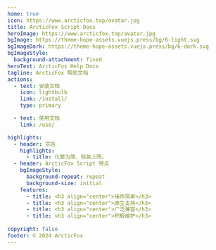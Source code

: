 ```yaml
---
home: true
icon: https://www.arcticfox.top/avatar.jpg
title: ArcticFox Script Docs
heroImage: https://www.arcticfox.top/avatar.jpg
bgImage: https://theme-hope-assets.vuejs.press/bg/6-light.svg
bgImageDark: https://theme-hope-assets.vuejs.press/bg/6-dark.svg
bgImageStyle:
  background-attachment: fixed
heroText: ArcticFox Help Docs
tagline: ArcticFox 帮助文档
actions:
  - text: 安装文档
    icon: lightbulb
    link: /install/
    type: primary

  - text: 使用文档
    link: /use/

highlights:
  - header: 宗旨
    highlights:
      - title: 化繁为简、轻装上阵。
  - header: ArcticFox Script 特点
    bgImageStyle:
      background-repeat: repeat
      background-size: initial
    features:
      - title: <h3 align="center">操作简单</h3>
      - title: <h3 align="center">原生支持</h3>
      - title: <h3 align="center">广泛兼容</h3>
      - title: <h3 align="center">积极维护</h3>
 
copyright: false
footer: © 2024 ArcticFox
---
```

